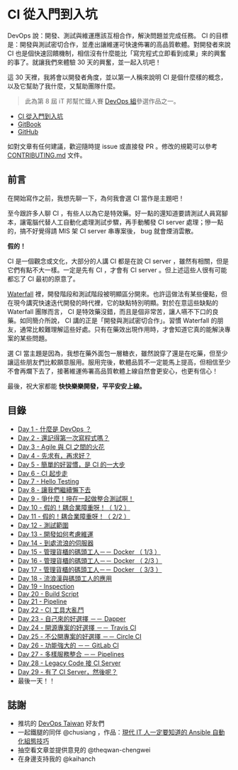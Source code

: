 # CI 從入門到入坑

DevOps 說：開發、測試與維運應該互相合作，解決問題並完成任務。 CI 的目標是：開發與測試密切合作，並產出讓維運可快速佈署的高品質軟體。對開發者來說 CI 也是個快速回饋機制，相信沒有什麼能比「寫完程式立即看到成果」來的興奮的事了。就讓我們來體驗 30 天的興奮，並一起入坑吧！

這 30 天裡，我將會以開發者角度，並以第一人稱來說明 CI 是個什麼樣的概念，以及它幫助了我什麼，又幫助團隊什麼。

> 此為第 8 屆 iT 邦幫忙鐵人賽 [DevOps 組][DevOps Team]參選作品之一。

* [CI 從入門到入坑](http://ithelp.ithome.com.tw/users/20102562/ironman/987)
* [GitBook](https://www.gitbook.com/book/mileschou/intro-of-ci/details)
* [GitHub](https://github.com/MilesChou/book-intro-of-ci) 

如對文章有任何建議，歡迎隨時提 issue 或直接發 PR 。修改的規範可以參考 [CONTRIBUTING.md](CONTRIBUTING.md) 文件。

## 前言

在開始寫作之前，我想先聊一下，為何我會選 CI 當作是主題吧！

至今跟許多人聊 CI ，有些人以為它是特效藥。好一點的還知道要請測試人員寫腳本，讓電腦代替人工自動化處理測試步驟，再手動觸發 CI server 處理；慘一點的，搞不好覺得請 MIS 架 CI server 串專案後， bug 就會煙消雲散。

**假的！**

CI 是一個觀念或文化，大部分的人講 CI 都是在說 CI server ，雖然有相關，但是它們有點不大一樣。一定是先有 CI ，才會有 CI server 。但上述這些人很有可能都忘了 CI 最初的原意了。

[Waterfall][] 裡，開發階段和測試階段被明顯區分開來。也許這做法有某些優點，但在現今講究快速迭代開發的時代裡，它的缺點特別明顯。對於在意這些缺點的 Waterfall 團隊而言， CI 是特效藥沒錯，而且是個非常苦，讓人嚥不下口的良藥。如同簡介所說， CI 講的正是「開發與測試密切合作」。習慣 Waterfall 的朋友，通常比較難理解這些好處。只有在藥效出現作用時，才會知道它真的能解決專案的某些問題。

選 CI 當主題是因為，我想在藥外面包一層糖衣，雖然說穿了還是在吃藥，但至少讓這些朋友們比較願意服用。服用完後，軟體品質不一定能馬上提高，但相信至少不會再爛下去了，接著維運佈署高品質軟體上線自然會更安心，也更有信心！

最後，祝大家都能 **快快樂樂開發，平平安安上線。**

## 目錄

* [Day 1 - 什麼是 DevOps ？](/docs/day01.md)
* [Day 2 - 還記得第一次寫程式嗎？](/docs/day02.md)
* [Day 3 - Agile 與 CI 之間的火花](/docs/day03.md)
* [Day 4 - 先求有，再求好？](/docs/day04.md)
* [Day 5 - 簡單的好習慣，是 CI 的一大步](/docs/day05.md)
* [Day 6 - CI 起步走](/docs/day06.md)
* [Day 7 - Hello Testing](/docs/day07.md)
* [Day 8 - 讓我們繼續懶下去](/docs/day08.md)
* [Day 9 - 爭什麼！摻在一起做整合測試啊！](/docs/day09.md)
* [Day 10 - 假的！耦合業障重呀！（ 1/2 ）](/docs/day10.md)
* [Day 11 - 假的！耦合業障重呀！（ 2/2 ）](/docs/day11.md)
* [Day 12 - 測試範圍](/docs/day12.md)
* [Day 13 - 開發如何考慮維運](/docs/day13.md)
* [Day 14 - 到處流浪的伺服器](/docs/day14.md)
* [Day 15 - 管理貨櫃的碼頭工人－－ Docker （ 1/3 ）](/docs/day15.md)
* [Day 16 - 管理貨櫃的碼頭工人－－ Docker （ 2/3 ）](/docs/day16.md)
* [Day 17 - 管理貨櫃的碼頭工人－－ Docker （ 3/3 ）](/docs/day17.md)
* [Day 18 - 流浪漢與碼頭工人的應用](/docs/day18.md)
* [Day 19 - Inspection](/docs/day19.md)
* [Day 20 - Build Script](/docs/day20.md)
* [Day 21 - Pipeline](/docs/day21.md)
* [Day 22 - CI 工具大亂鬥](/docs/day22.md)
* [Day 23 - 自己來的好選擇 －－ Dapper](/docs/day23.md)
* [Day 24 - 開源專案的好選擇 －－ Travis CI](/docs/day24.md)
* [Day 25 - 不公開專案的好選擇 －－ Circle CI](/docs/day25.md)
* [Day 26 - 功能強大的 －－ GitLab CI](/docs/day26.md)
* [Day 27 - 多樣服務整合 －－ Pipelines](/docs/day27.md)
* [Day 28 - Legacy Code 接 CI Server](/docs/day28.md)
* [Day 29 - 有了 CI Server，然後呢？](/docs/day29.md)
* 最後一天！！

## 誌謝

* 推坑的 [DevOps Taiwan](https://www.facebook.com/groups/DevOpsTaiwan/) 好友們
* 一起鐵腿的同伴 @chusiang ，作品：[現代 IT 人一定要知道的 Ansible 自動化組態技巧](https://github.com/chusiang/automate-with-ansible)
* 抽空看文章並提供意見的 @theqwan-chengwei
* 在身邊支持我的 @kaihanch

[DevOps Team]: http://ithelp.ithome.com.tw/ironman/devops
[Waterfall]: https://en.wikipedia.org/wiki/Waterfall_model
